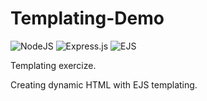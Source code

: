 # Templating-Demo

![NodeJS](https://img.shields.io/badge/node.js-6DA55F?style=for-the-badge&logo=node.js&logoColor=white) ![Express.js](https://img.shields.io/badge/express.js-%23404d59.svg?style=for-the-badge&logo=express&logoColor=%2361DAFB) <img alt='EJS' src='https://img.shields.io/badge/<%25=_EJS %25>-100000?style=for-the-badge&logo=&logoColor=&labelColor=&color=A0B657'/>

 Templating exercize.

Creating dynamic HTML with EJS templating.



